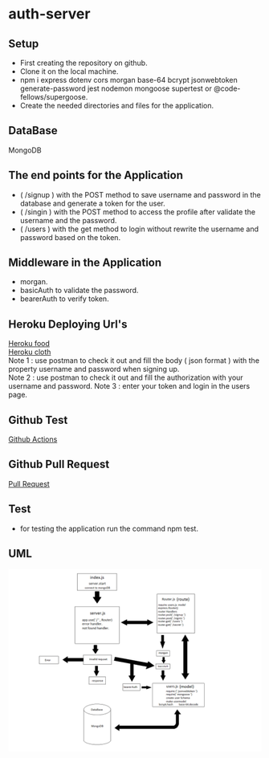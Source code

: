 # auth-server
## Setup
* First creating the repository on github.
* Clone it on the local machine.
* npm i express dotenv cors morgan base-64 bcrypt jsonwebtoken generate-password jest nodemon mongoose supertest or @code-fellows/supergoose.
* Create the needed directories and files for the application.
## DataBase 
MongoDB
## The end points for the Application
* ( /signup ) with the POST method to save username and password in the database and generate a token for the user.
* ( /singin ) with the POST method to access the profile after validate the username and the password.
* ( /users ) with the get method to login without rewrite the username and password based on the token.

## Middleware in the Application 
* morgan.
* basicAuth to validate the password.
* bearerAuth to verify token.

## Heroku Deploying Url's

[Heroku food](https://hamza-api-server.herokuapp.com/food)<br>
[Heroku cloth](https://hamza-api-server.herokuapp.com/cloth)<br>
Note 1 : use postman to check it out and fill the body ( json format ) with the property username and password when signing up. <br>
Note 2 : use postman to check it out and fill the authorization with your username and password.
Note 3 : enter your token and login in the users page.

## Github Test
[Github Actions](https://github.com/hamzashamoun96/api-server/actions)

## Github Pull Request
[Pull Request](https://github.com/hamzashamoun96/api-server/pull/2)

## Test
* for testing the application run the command npm test.

## UML 
![uml](/uml.png)